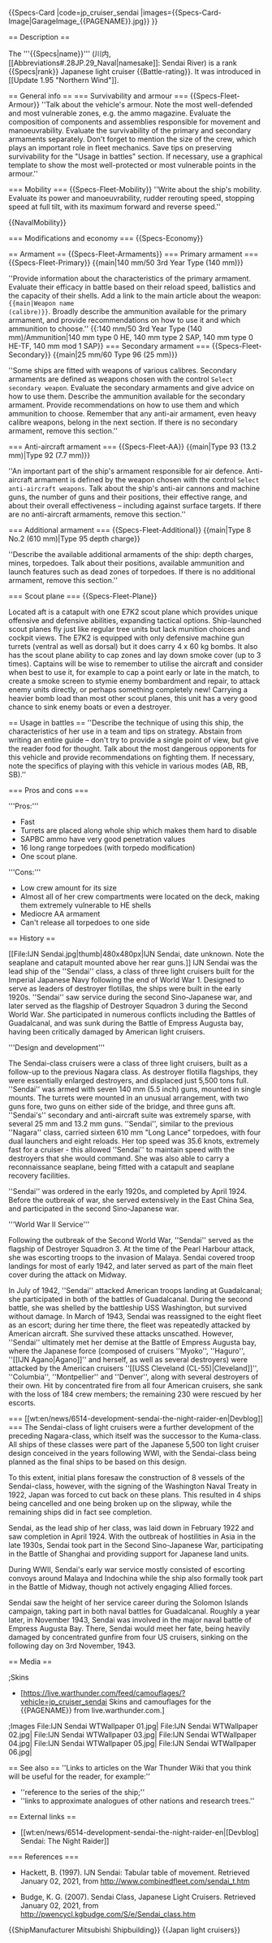 {{Specs-Card
|code=jp_cruiser_sendai
|images={{Specs-Card-Image|GarageImage_{{PAGENAME}}.jpg}}
}}

== Description ==
<!-- ''In the first part of the description, cover the history of the ship's creation and military application. In the second part, tell the reader about using this ship in the game. Add a screenshot: if a beginner player has a hard time remembering vehicles by name, a picture will help them identify the ship in question.'' -->
The '''{{Specs|name}}''' (川内, [[Abbreviations#.28JP.29_Naval|namesake]]: Sendai River) is a rank {{Specs|rank}} Japanese light cruiser {{Battle-rating}}. It was introduced in [[Update 1.95 "Northern Wind"]].

== General info ==
=== Survivability and armour ===
{{Specs-Fleet-Armour}}
''Talk about the vehicle's armour. Note the most well-defended and most vulnerable zones, e.g. the ammo magazine. Evaluate the composition of components and assemblies responsible for movement and manoeuvrability. Evaluate the survivability of the primary and secondary armaments separately. Don't forget to mention the size of the crew, which plays an important role in fleet mechanics. Save tips on preserving survivability for the "Usage in battles" section. If necessary, use a graphical template to show the most well-protected or most vulnerable points in the armour.''

=== Mobility ===
{{Specs-Fleet-Mobility}}
''Write about the ship's mobility. Evaluate its power and manoeuvrability, rudder rerouting speed, stopping speed at full tilt, with its maximum forward and reverse speed.''

{{NavalMobility}}

=== Modifications and economy ===
{{Specs-Economy}}

== Armament ==
{{Specs-Fleet-Armaments}}
=== Primary armament ===
{{Specs-Fleet-Primary}}
{{main|140 mm/50 3rd Year Type (140 mm)}}

''Provide information about the characteristics of the primary armament. Evaluate their efficacy in battle based on their reload speed, ballistics and the capacity of their shells. Add a link to the main article about the weapon: <code><nowiki>{{main|Weapon name (calibre)}}</nowiki></code>. Broadly describe the ammunition available for the primary armament, and provide recommendations on how to use it and which ammunition to choose.''
{{:140 mm/50 3rd Year Type (140 mm)/Ammunition|140 mm type 0 HE, 140 mm type 2 SAP, 140 mm type 0 HE-TF, 140 mm mod 1 SAP}}
=== Secondary armament ===
{{Specs-Fleet-Secondary}}
{{main|25 mm/60 Type 96 (25 mm)}}

''Some ships are fitted with weapons of various calibres. Secondary armaments are defined as weapons chosen with the control <code>Select secondary weapon</code>. Evaluate the secondary armaments and give advice on how to use them. Describe the ammunition available for the secondary armament. Provide recommendations on how to use them and which ammunition to choose. Remember that any anti-air armament, even heavy calibre weapons, belong in the next section. If there is no secondary armament, remove this section.''

=== Anti-aircraft armament ===
{{Specs-Fleet-AA}}
{{main|Type 93 (13.2 mm)|Type 92 (7.7 mm)}}

''An important part of the ship's armament responsible for air defence. Anti-aircraft armament is defined by the weapon chosen with the control <code>Select anti-aircraft weapons</code>. Talk about the ship's anti-air cannons and machine guns, the number of guns and their positions, their effective range, and about their overall effectiveness – including against surface targets. If there are no anti-aircraft armaments, remove this section.''

=== Additional armament ===
{{Specs-Fleet-Additional}}
{{main|Type 8 No.2 (610 mm)|Type 95 depth charge}}

''Describe the available additional armaments of the ship: depth charges, mines, torpedoes. Talk about their positions, available ammunition and launch features such as dead zones of torpedoes. If there is no additional armament, remove this section.''

=== Scout plane ===
{{Specs-Fleet-Plane}}

Located aft is a catapult with one E7K2 scout plane which provides unique offensive and defensive abilities, expanding tactical options. Ship-launched scout planes fly just like regular tree units but lack munition choices and cockpit views. The E7K2 is equipped with only defensive machine gun turrets (ventral as well as dorsal) but it does carry 4 x 60 kg bombs. It also has the scout plane ability to cap zones and lay down smoke cover (up to 3 times). Captains will be wise to remember to utilise the aircraft and consider when best to use it, for example to cap a point early or late in the match, to create a smoke screen to stymie enemy bombardment and repair, to attack enemy units directly, or perhaps something completely new! Carrying a heavier bomb load than most other scout planes, this unit has a very good chance to sink enemy boats or even a destroyer.

== Usage in battles ==
''Describe the technique of using this ship, the characteristics of her use in a team and tips on strategy. Abstain from writing an entire guide – don't try to provide a single point of view, but give the reader food for thought. Talk about the most dangerous opponents for this vehicle and provide recommendations on fighting them. If necessary, note the specifics of playing with this vehicle in various modes (AB, RB, SB).''

=== Pros and cons ===
<!-- ''Summarise and briefly evaluate the vehicle in terms of its characteristics and combat effectiveness. Mark its pros and cons in the bulleted list. Try not to use more than 6 points for each of the characteristics. Avoid using categorical definitions such as "bad", "good" and the like - use substitutions with softer forms such as "inadequate" and "effective".'' -->

'''Pros:'''

* Fast
* Turrets are placed along whole ship which makes them hard to disable
* SAPBC ammo have very good penetration values
* 16 long range torpedoes (with torpedo modification)
* One scout plane.

'''Cons:'''

* Low crew amount for its size
* Almost all of her crew compartments were located on the deck, making them extremely vulnerable to HE shells 
* Mediocre AA armament
* Can't release all torpedoes to one side

== History ==
<!-- ''Describe the history of the creation and combat usage of the ship in more detail than in the introduction. If the historical reference turns out to be too long, take it to a separate article, taking a link to the article about the ship and adding a block "/History" (example: <nowiki>https://wiki.warthunder.com/(Ship-name)/History</nowiki>) and add a link to it here using the <code>main</code> template. Be sure to reference text and sources by using <code><nowiki><ref></ref></nowiki></code>, as well as adding them at the end of the article with <code><nowiki><references /></nowiki></code>. This section may also include the ship's dev blog entry (if applicable) and the in-game encyclopedia description (under <code><nowiki>=== In-game description ===</nowiki></code>, also if applicable).'' -->
[[File:IJN Sendai.jpg|thumb|480x480px|IJN Sendai, date unknown. Note the seaplane and catapult mounted above her rear guns.]]
IJN Sendai was the lead ship of the ''Sendai'' class, a class of three light cruisers built for the Imperial Japanese Navy following the end of World War 1. Designed to serve as leaders of destroyer flotillas, the ships were built in the early 1920s. ''Sendai'' saw service during the second Sino-Japanese war, and later served as the flagship of Destroyer Squadron 3 during the Second World War. She participated in numerous conflicts including the Battles of Guadalcanal, and was sunk during the Battle of Empress Augusta bay, having been critically damaged by American light cruisers.

'''Design and development'''

The Sendai-class cruisers were a class of three light cruisers, built as a follow-up to the previous Nagara class. As destroyer flotilla flagships, they were essentially enlarged destroyers, and displaced just 5,500 tons full. ''Sendai'' was armed with seven 140 mm (5.5 inch) guns, mounted in single mounts. The turrets were mounted in an unusual arrangement, with two guns fore, two guns on either side of the bridge, and three guns aft. ''Sendai's'' secondary and anti-aircraft suite was extremely sparse, with several 25 mm and 13.2 mm guns. ''Sendai'', similar to the previous ''Nagara'' class, carried sixteen 610 mm "Long Lance" torpedoes, with four dual launchers and eight reloads. Her top speed was 35.6 knots, extremely fast for a cruiser - this allowed ''Sendai'' to maintain speed with the destroyers that she would command. She was also able to carry a reconnaissance seaplane, being fitted with a catapult and seaplane recovery facilities.

''Sendai'' was ordered in the early 1920s, and completed by April 1924. Before the outbreak of war, she served extensively in the East China Sea, and participated in the second Sino-Japanese war.

'''World War II Service'''

Following the outbreak of the Second World War, ''Sendai'' served as the flagship of Destroyer Squadron 3. At the time of the Pearl Harbour attack, she was escorting troops to the invasion of Malaya. Sendai covered troop landings for most of early 1942, and later served as part of the main fleet cover during the attack on Midway.

In July of 1942, ''Sendai'' attacked American troops landing at Guadalcanal; she participated in both of the battles of Guadalcanal. During the second battle, she was shelled by the battleship USS Washington, but survived without damage. In March of 1943, Sendai was reassigned to the eight fleet as an escort; during her time there, the fleet was repeatedly attacked by American aircraft. She survived these attacks unscathed. However, ''Sendai'' ultimately met her demise at the Battle of Empress Augusta bay, where the Japanese force (composed of cruisers ''Myoko'', ''Haguro'', ''[[IJN Agano|Agano]]'' and herself, as well as several destroyers) were attacked by the American cruisers ''[[USS Cleveland (CL-55)|Cleveland]]'', ''Columbia'', ''Montpellier'' and ''Denver'', along with several destroyers of their own. Hit by concentrated fire from all four American cruisers, she sank with the loss of 184 crew members; the remaining 230 were rescued by her escorts.

=== [[wt:en/news/6514-development-sendai-the-night-raider-en|Devblog]] ===
The Sendai-class of light cruisers were a further development of the preceding Nagara-class, which itself was the successor to the Kuma-class. All ships of these classes were part of the Japanese 5,500 ton light cruiser design conceived in the years following WWI, with the Sendai-class being planned as the final ships to be based on this design.

To this extent, initial plans foresaw the construction of 8 vessels of the Sendai-class, however, with the signing of the Washington Naval Treaty in 1922, Japan was forced to cut back on these plans. This resulted in 4 ships being cancelled and one being broken up on the slipway, while the remaining ships did in fact see completion.

Sendai, as the lead ship of her class, was laid down in February 1922 and saw completion in April 1924. With the outbreak of hostilities in Asia in the late 1930s, Sendai took part in the Second Sino-Japanese War, participating in the Battle of Shanghai and providing support for Japanese land units.

During WWII, Sendai's early war service mostly consisted of escorting convoys around Malaya and Indochina while the ship also formally took part in the Battle of Midway, though not actively engaging Allied forces.

Sendai saw the height of her service career during the Solomon Islands campaign, taking part in both naval battles for Guadalcanal. Roughly a year later, in November 1943, Sendai was involved in the major naval battle of Empress Augusta Bay. There, Sendai would meet her fate, being heavily damaged by concentrated gunfire from four US cruisers, sinking on the following day on 3rd November, 1943.

== Media ==
<!-- ''Excellent additions to the article would be video guides, screenshots from the game, and photos.'' -->

;Skins
* [https://live.warthunder.com/feed/camouflages/?vehicle=jp_cruiser_sendai Skins and camouflages for the {{PAGENAME}} from live.warthunder.com.]

;Images
<gallery mode="packed-hover" heights="200">
File:IJN Sendai WTWallpaper 01.jpg|
File:IJN Sendai WTWallpaper 02.jpg|
File:IJN Sendai WTWallpaper 03.jpg|
File:IJN Sendai WTWallpaper 04.jpg|
File:IJN Sendai WTWallpaper 05.jpg|
File:IJN Sendai WTWallpaper 06.jpg|
</gallery>

== See also ==
''Links to articles on the War Thunder Wiki that you think will be useful for the reader, for example:''
* ''reference to the series of the ship;''
* ''links to approximate analogues of other nations and research trees.''

== External links ==
<!-- ''Paste links to sources and external resources, such as:''
* ''topic on the official game forum;''
* ''other literature.'' -->

* [[wt:en/news/6514-development-sendai-the-night-raider-en|[Devblog] Sendai: The Night Raider]]

=== References ===

* Hackett, B. (1997). IJN Sendai: Tabular table of movement. Retrieved January 02, 2021, from <nowiki>http://www.combinedfleet.com/sendai_t.htm</nowiki>

* Budge, K. G. (2007). Sendai Class, Japanese Light Cruisers. Retrieved January 02, 2021, from <nowiki>http://pwencycl.kgbudge.com/S/e/Sendai_class.htm</nowiki>

{{ShipManufacturer Mitsubishi Shipbuilding}}
{{Japan light cruisers}}